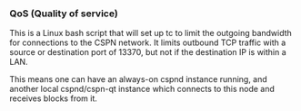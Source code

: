 ### QoS (Quality of service) ###

This is a Linux bash script that will set up tc to limit the outgoing bandwidth for connections to the CSPN network. It limits outbound TCP traffic with a source or destination port of 13370, but not if the destination IP is within a LAN.

This means one can have an always-on cspnd instance running, and another local cspnd/cspn-qt instance which connects to this node and receives blocks from it.
